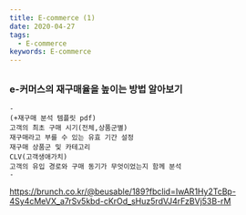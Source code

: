 ```yaml
---
title: E-commerce (1)
date: 2020-04-27
tags:
  - E-commerce
keywords: E-commerce
---
```


##

### e-커머스의 재구매율을 높이는 방법 알아보기
```
-
(+재구매 분석 템플릿 pdf)
고객의 최초 구매 시기(전체,상품군별)
재구매라고 부를 수 있는 유효 기간 설정
재구매 상품군 및 카테고리
CLV(고객생애가치)
고객의 유입 경로와 구매 동기가 무엇이었는지 함께 분석
-
```
https://brunch.co.kr/@beusable/189?fbclid=IwAR1Hy2TcBp-4Sy4cMeVX_a7rSv5kbd-cKrOd_sHuz5rdVJ4rFzBVj53B-rM